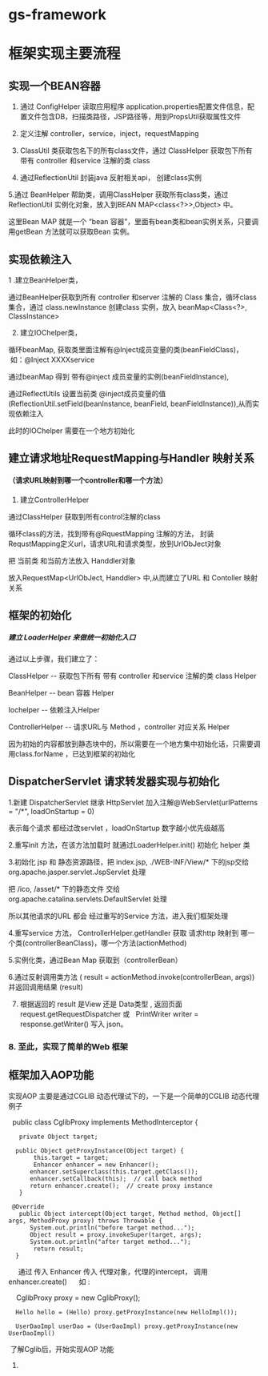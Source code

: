 # gs-framework

框架实现主要流程
=====

实现一个BEAN容器
-----


1. 通过 ConfigHelper 读取应用程序 application.properties配置文件信息，配置文件包含DB，扫描类路径，JSP路径等，用到PropsUtil获取属性文件

2. 定义注解 controller，service，inject，requestMapping

3. ClassUtil 类获取包名下的所有class文件，通过 ClassHelper 获取包下所有 带有 controller 和service 注解的类 class

4. 通过ReflectionUtil 封装java 反射相关api， 创建class实例

5.通过 BeanHelper 帮助类，调用ClassHelper 获取所有class类，通过 ReflectionUtil 实例化对象，放入到BEAN MAP<class<?>>,Object> 中。

这里Bean MAP 就是一个 “bean 容器”，里面有bean类和bean实例关系，只要调用getBean 方法就可以获取Bean 实例。

实现依赖注入
----
1 .建立BeanHelper类， 

通过BeanHelper获取到所有 controller 和server 注解的 Class 集合，循环class 集合，通过 class.newInstance 创建class 实例，放入 beanMap<Class<?>, ClassInstance> 

2. 建立IOChelper类， 

循环beanMap, 获取类里面注解有@Inject成员变量的类(beanFieldClass)，  如：@Inject XXXXservice 

通过beanMap 得到 带有@inject 成员变量的实例(beanFieldInstance), 

通过ReflectUtils 设置当前类 @inject成员变量的值 (ReflectionUtil.setField(beanInstance, beanField, beanFieldInstance)),从而实现依赖注入

此时的IOChelper 需要在一个地方初始化


建立请求地址RequestMapping与Handler 映射关系 
----
#### （请求URL映射到哪一个controller和哪一个方法）

1. 建立ControllerHelper 

通过ClassHelper 获取到所有control注解的class 

循环class的方法，找到带有@RquestMapping 注解的方法， 封装RequstMapping定义url，请求URL和请求类型，放到UrlObJect对象

把 当前类 和当前方法放入 Handdler对象 

放入RequestMap<UrlObJect, Handdler> 中,从而建立了URL 和 Contoller 映射关系

框架的初始化
----
##### 建立 LoaderHelper 来做统一初始化入口 

通过以上步骤，我们建立了： 

ClassHelper -- 获取包下所有 带有 controller 和service 注解的类 class Helper

BeanHelper -- bean 容器 Helper

Iochelper -- 依赖注入Helper

ControllerHelper  -- 请求URL与 Method ，controller 对应关系 Helper

因为初始的内容都放到静态块中的，所以需要在一个地方集中初始化话，只需要调用class.forName ，已达到框架的初始化


DispatcherServlet 请求转发器实现与初始化
----

1.新建 DispatcherServlet 继承 HttpServlet  加入注解@WebServlet(urlPatterns = "/*", loadOnStartup = 0) 

表示每个请求 都经过改servlet ，loadOnStartup 数字越小优先级越高

2.重写init 方法，在该方法加载时 就通过LoaderHelper.init() 初始化 helper 类

3.初始化 jsp 和 静态资源路径，把 index.jsp, ./WEB-INF/View/* 下的jsp交给 org.apache.jasper.servlet.JspServlet 处理 

把 /ico, /asset/* 下的静态文件 交给 org.apache.catalina.servlets.DefaultServlet 处理 

所以其他请求的URL 都会 经过重写的Service 方法，进入我们框架处理

4.重写service 方法， ControllerHelper.getHandler 获取 请求http 映射到 哪一个类(controllerBeanClass)，哪一个方法(actionMethod)

5.实例化类，通过Bean Map 获取到（controllerBean） 

6.通过反射调用类方法 ( result = actionMethod.invoke(controllerBean, args))   并返回调用结果 (result)
 
7. 根据返回的 result 是View 还是 Data类型 , 返回页面  request.getRequestDispatcher 或   PrintWriter writer = response.getWriter() 写入 json。


### 8. 至此，实现了简单的Web 框架


## 框架加入AOP功能

实现AOP 主要是通过CGLIB 动态代理试下的，一下是一个简单的CGLIB 动态代理 例子 

   public class CglibProxy implements MethodInterceptor { 
   
       private Object target;    
         
      public Object getProxyInstance(Object target) {    
           this.target = target;  
           Enhancer enhancer = new Enhancer();    
          enhancer.setSuperclass(this.target.getClass());    
          enhancer.setCallback(this);  // call back method  
          return enhancer.create();  // create proxy instance  
       }    
         
     @Override  
       public Object intercept(Object target, Method method, Object[] args, MethodProxy proxy) throws Throwable {  
          System.out.println("before target method...");  
          Object result = proxy.invokeSuper(target, args);  
          System.out.println("after target method...");  
           return result;  
      }  
      
      通过 传入 Enhancer 传入 代理对象，代理的intercept， 调用enhancer.create() 
      如 : 
      
      CglibProxy proxy = new CglibProxy(); 
      
      Hello hello = (Hello) proxy.getProxyInstance(new HelloImpl()); 
      
      UserDaoImpl userDao = (UserDaoImpl) proxy.getProxyInstance(new UserDaoImpl()
      
      
  了解Cglib后，开始实现AOP 功能
  

  1.


